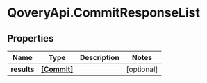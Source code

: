 # QoveryApi.CommitResponseList

## Properties

Name | Type | Description | Notes
------------ | ------------- | ------------- | -------------
**results** | [**[Commit]**](Commit.md) |  | [optional] 


